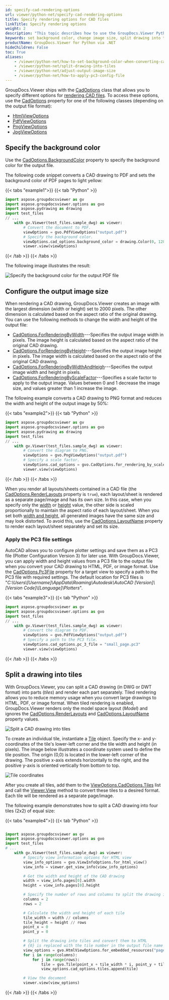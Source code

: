 ```yaml
---
id: specify-cad-rendering-options
url: viewer/python-net/specify-cad-rendering-options
title: Specify rendering options for CAD files
linkTitle: Specify rendering options
weight: 2
description: "This topic describes how to use the GroupDocs.Viewer Python API  to specify various options for rendering CAD files to HTML, PDF, PNG, and JPEG."
keywords: set background color, change image size, split drawing into tiles, dwg to pdf, cad to pdf, dwg to html, cad to html, dwg to image
productName: GroupDocs.Viewer for Python via .NET
hideChildren: False
toc: True
aliases:
    - /viewer/python-net/how-to-set-background-color-when-converting-cad-drawings
    - /viewer/python-net/split-drawing-into-tiles
    - /viewer/python-net/adjust-output-image-size
    - /viewer/python-net/how-to-apply-pc3-config-file
---
```

GroupDocs.Viewer ships with the [CadOptions](https://reference.groupdocs.com/viewer/python-net/groupdocs.viewer.options/cadoptions) class that allows you to specify different options for [rendering CAD files](/viewer/python-net/render-cad-documents/). To access these options, use the [CadOptions](https://reference.groupdocs.com/viewer/python-net/groupdocs.viewer.options/baseviewoptions/properties/cadoptions) property for one of the following classes (depending on the output file format):

* [HtmlViewOptions](https://reference.groupdocs.com/net/viewer/groupdocs.viewer.options/htmlviewoptions) 
* [PdfViewOptions](https://reference.groupdocs.com/net/viewer/groupdocs.viewer.options/pdfviewoptions)
* [PngViewOptions](https://reference.groupdocs.com/net/viewer/groupdocs.viewer.options/pngviewoptions)
* [JpgViewOptions](https://reference.groupdocs.com/net/viewer/groupdocs.viewer.options/jpgviewoptions)

## Specify the background color

Use the [CadOptions.BackgroundColor](https://reference.groupdocs.com/viewer/python-net/groupdocs.viewer.options/cadoptions/properties/backgroundcolor) property to specify the background color for the output file. 

The following code snippet converts a CAD drawing to PDF and sets the background color of PDF pages to light yellow:

{{< tabs "example1">}}
{{< tab "Python" >}}
```python
import aspose.groupdocsviewer as gv
import aspose.groupdocsviewer.options as gvo
import aspose.pydrawing as drawing
import test_files
// ...
    with gv.Viewer(test_files.sample_dwg) as viewer:
        # Convert the document to PDF.
        viewOptions = gvo.PdfViewOptions("output.pdf")
        # Specify the background color.
        viewOptions.cad_options.background_color = drawing.Color(0, 128, 0)
        viewer.view(viewOptions)
```
{{< /tab >}}
{{< /tabs >}}

The following image illustrates the result:

![Specify the background color for the output PDF file](/viewer/python-net/images/rendering-basics/render-cad-documents/set-background-color.png)

## Configure the output image size

When rendering a CAD drawing, GroupDocs.Viewer creates an image with the largest dimension (width or height) set to 2000 pixels. The other dimension is calculated based on the aspect ratio of the original drawing. You can use the following methods to change the width and height of the output file:

* [CadOptions.ForRenderingByWidth](https://reference.groupdocs.com/net/viewer/groupdocs.viewer.options/cadoptions/methods/forrenderingbywidth)---Specifies the output image width in pixels. The image height is calculated based on the aspect ratio of the original CAD drawing.
* [CadOptions.ForRenderingByHeight](https://reference.groupdocs.com/net/viewer/groupdocs.viewer.options/cadoptions/methods/forrenderingbyheight)---Specifies the output image height in pixels. The image width is calculated based on the aspect ratio of the original CAD drawing.
* [CadOptions.ForRenderingByWidthAndHeigh](https://reference.groupdocs.com/net/viewer/groupdocs.viewer.options/cadoptions/methods/forrenderingbywidthandheight)---Specifies the output image width and height in pixels. 
* [CadOptions.ForRenderingByScaleFactor](https://reference.groupdocs.com/net/viewer/groupdocs.viewer.options/cadoptions/methods/forrenderingbyscalefactor)---Specifies a scale factor to apply to the output image. Values between 0 and 1 decrease the image size, and values greater than 1 increase the image.

The following example converts a CAD drawing to PNG format and reduces the width and height of the output image by 50%:

{{< tabs "example2">}}
{{< tab "Python" >}}
```python
import aspose.groupdocsviewer as gv
import aspose.groupdocsviewer.options as gvo
import aspose.pydrawing as drawing
import test_files
// ...
    with gv.Viewer(test_files.sample_dwg) as viewer:
        # Convert the diagram to PNG.
        viewOptions = gvo.PngViewOptions("output.pdf")
        # Specify a scale factor.
        viewOptions.cad_options = gvo.CadOptions.for_rendering_by_scale_factor(0.5)
        viewer.view(viewOptions)
```
{{< /tab >}}
{{< /tabs >}}

When you render all layouts/sheets contained in a CAD file (the [CadOptions.RenderLayouts](https://reference.groupdocs.com/net/viewer/groupdocs.viewer.options/cadoptions/properties/renderlayouts) property is `true`), each layout/sheet is rendered as a separate page/image and has its own size. In this case, when you specify only the [width](https://reference.groupdocs.com/net/viewer/groupdocs.viewer.options/cadoptions/methods/forrenderingbywidth) or [height](https://reference.groupdocs.com/net/viewer/groupdocs.viewer.options/cadoptions/methods/forrenderingbyheight) value, the other side is scaled proportionally to maintain the aspect ratio of each layout/sheet. When you set both [width and height](https://reference.groupdocs.com/net/viewer/groupdocs.viewer.options/cadoptions/methods/forrenderingbywidthandheight), all generated images have the same size and may look distorted. To avoid this, use the [CadOptions.LayoutName](https://reference.groupdocs.com/viewer/python-net/groupdocs.viewer.options/cadoptions/properties/layoutname) property to render each layout/sheet separately and set its size.

### Apply the PC3 file settings

AutoCAD allows you to configure plotter settings and save them as a PC3 file (Plotter Configuration Version 3) for later use. With GroupDocs.Viewer, you can apply width and height values from a PC3 file to the output file when you convert your CAD drawing to HTML, PDF, or image format. Use the [CadOptions.Pc3File](https://reference.groupdocs.com/viewer/python-net/groupdocs.viewer.options/cadoptions/properties/pc3file) property for a target view to specify a path to the PC3 file with required settings. The default location for PC3 files is "*C:\Users\\[Username]\\AppData\Roaming\Autodesk\AutoCAD [Version]\\[Version Code]\\[Language]\Plotters*".

{{< tabs "example3">}}
{{< tab "Python" >}}
```python
import aspose.groupdocsviewer as gv
import aspose.groupdocsviewer.options as gvo
import test_files
// ...
    with gv.Viewer(test_files.sample_dwg) as viewer:
        # Convert the diagram to PDF.
        viewOptions = gvo.PdfViewOptions("output.pdf")
        # Specify a path to the PC3 file.
        viewOptions.cad_options.pc_3_file = "small_page.pc3"
        viewer.view(viewOptions)
```
{{< /tab >}}
{{< /tabs >}}

## Split a drawing into tiles

With GroupDocs.Viewer, you can split a CAD drawing (in DWG or DWT format) into parts (_tiles_) and render each part separately. Tiled rendering allows you to reduce memory usage when you convert large drawings to HTML, PDF, or image format. When tiled rendering is enabled, GroupDocs.Viewer renders only the model space layout (_Model_) and ignores the [CadOptions.RenderLayouts](https://reference.groupdocs.com/net/viewer/groupdocs.viewer.options/cadoptions/properties/renderlayouts) and [CadOptions.LayoutName](https://reference.groupdocs.com/viewer/python-net/groupdocs.viewer.options/cadoptions/properties/layoutname) property values.

![Split a CAD drawing into tiles](/viewer/python-net/images/rendering-basics/render-cad-documents/split-drawing-into-tiles.png)

To create an individual tile, instantiate a [Tile](https://reference.groupdocs.com/viewer/python-net/groupdocs.viewer.options/tile) object. Specify the x- and y-coordinates of the tile's lower-left corner and the tile width and height (in pixels). The image below illustrates a coordinate system used to define the tile position. The origin (0,0) is located in the lower-left corner of the drawing. The positive x-axis extends horizontally to the right, and the positive y-axis is oriented vertically from bottom to top.

![Tile coordinates](/viewer/python-net/images/rendering-basics/render-cad-documents/tile-coordinates.png)

After you create all tiles, add them to the [ViewOptions.CadOptions.Tiles](https://reference.groupdocs.com/net/viewer/groupdocs.viewer.options/cadoptions/properties/tiles) list and call the [Viewer.View](https://reference.groupdocs.com/viewer/python-net/groupdocs.viewer/viewer/methods/view) method to convert these tiles to a desired format. Each tile will be rendered as a separate page/image.

The following example demonstrates how to split a CAD drawing into four tiles (2x2) of equal size:

{{< tabs "example4">}}
{{< tab "Python" >}}
```python

import aspose.groupdocsviewer as gv
import aspose.groupdocsviewer.options as gvo
import test_files
# ...
    with gv.Viewer(test_files.sample_dwg) as viewer:
        # Specify view information options for HTML view
        view_info_options = gvo.ViewInfoOptions.for_html_view()
        view_info = viewer.get_view_info(view_info_options)

        # Get the width and height of the CAD drawing
        width = view_info.pages[0].width
        height = view_info.pages[0].height

        # Specify the number of rows and columns to split the drawing into
        columns = 2
        rows = 2

        # Calculate the width and height of each tile
        tile_width = width // columns
        tile_height = height // rows
        point_x = 0
        point_y = 0

        # Split the drawing into tiles and convert them to HTML
        # {0} is replaced with the tile number in the output file name
        view_options = gvo.HtmlViewOptions.for_embedded_resources("page_{0}.html")
        for i in range(columns):
            for j in range(rows):
                tile = gvo.Tile(point_x + tile_width * i, point_y + tile_height * j, tile_width, tile_height)
                view_options.cad_options.tiles.append(tile)

        # View the document
        viewer.view(view_options)
```
{{< /tab >}}
{{< /tabs >}}
